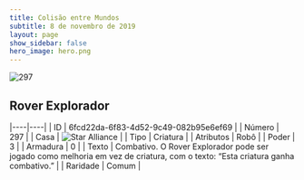```yaml
---
title: Colisão entre Mundos
subtitle: 8 de novembro de 2019
layout: page
show_sidebar: false
hero_image: hero.png
---
```


![297](https://cdn.keyforgegame.com/media/card_front/pt/452_297_M38QQ2WM2XCJ_pt.png)

## Rover Explorador

|----|----|
| ID | 6fcd22da-6f83-4d52-9c49-082b95e6ef69 |
| Número | 297 |
| Casa | ![Star Alliance](https://archonarcana.com/images/thumb/7/7d/Star_Alliance.png/22px-Star_Alliance.png "Aliança Estelar") |
| Tipo | Criatura |
| Atributos | Robô |
| Poder | 3 |
| Armadura | 0 |
| Texto | Combativo. O Rover Explorador pode ser jogado como melhoria em vez de criatura, com o texto: “Esta criatura ganha combativo.” |
| Raridade | Comum |
